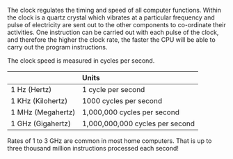 The clock regulates the timing and speed of all computer functions. Within the clock is a quartz crystal which vibrates at a particular frequency and pulse of electricity are sent out to the other components to co-ordinate their activities.
One instruction can be carried out with each pulse of the clock, and therefore the higher the clock rate, the faster the CPU will be able to carry out the program instructions.

The clock speed is measured in cycles per second.

|  | **Units** |
| :------ | :----------- |
| 1 Hz (Hertz)| 1 cycle per second |
| 1 KHz (Kilohertz) | 1000 cycles per second |
|1 MHz (Megahertz) | 1,000,000 cycles per second |
|1 GHz (Gigahertz)| 1,000,000,000 cycles per second |


Rates of 1 to 3 GHz are common in most home computers. That is up to three thousand million instructions processed each second!
